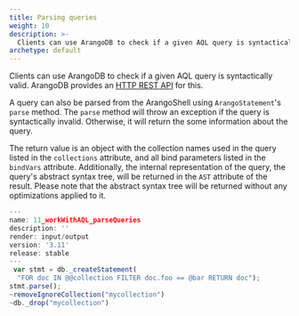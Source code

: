 ```yaml
---
title: Parsing queries
weight: 10
description: >-
  Clients can use ArangoDB to check if a given AQL query is syntactically valid
archetype: default
---
```

    
Clients can use ArangoDB to check if a given AQL query is syntactically valid. ArangoDB provides
an [HTTP REST API](../../http/queries/aql-queries.md) for this. 

A query can also be parsed from the ArangoShell using `ArangoStatement`'s `parse` method. The
`parse` method will throw an exception if the query is syntactically invalid. Otherwise, it will
return the some information about the query.

The return value is an object with the collection names used in the query listed in the
`collections` attribute, and all bind parameters listed in the `bindVars` attribute.
Additionally, the internal representation of the query, the query's abstract syntax tree, will
be returned in the `AST` attribute of the result. Please note that the abstract syntax tree
will be returned without any optimizations applied to it.

```js
---
name: 11_workWithAQL_parseQueries
description: ''
render: input/output
version: '3.11'
release: stable
---
 var stmt = db._createStatement(
  "FOR doc IN @@collection FILTER doc.foo == @bar RETURN doc");
stmt.parse();
~removeIgnoreCollection("mycollection")
~db._drop("mycollection")
```
